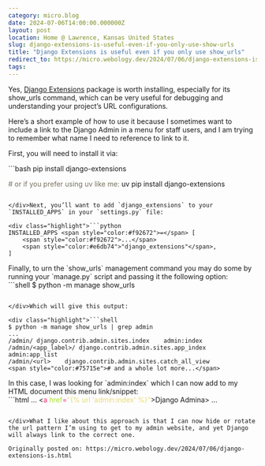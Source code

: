 ```yaml
---
category: micro.blog
date: 2024-07-06T14:00:00.000000Z
layout: post
location: Home @ Lawrence, Kansas United States
slug: django-extensions-is-useful-even-if-you-only-use-show-urls
title: "Django Extensions is useful even if you only use show_urls"
redirect_to: https://micro.webology.dev/2024/07/06/django-extensions-is.html
tags:
---
```


Yes, [Django Extensions](https://github.com/django-extensions/django-extensions) package is worth installing, especially for its show\_urls command, which can be very useful for debugging and understanding your project’s URL configurations.

Here’s a short example of how to use it because I sometimes want to include a link to the Django Admin in a menu for staff users, and I am trying to remember what name I need to reference to link to it.

First, you will need to install it via:

<div class="highlight">```bash
pip install django-extensions

<span style="color:#75715e"># or if you prefer using uv like me:</span>
uv pip install django-extensions

```

</div>Next, you’ll want to add `django_extensions` to your `INSTALLED_APPS` in your `settings.py` file:

<div class="highlight">```python
INSTALLED_APPS <span style="color:#f92672">=</span> [
    <span style="color:#f92672">...</span>
    <span style="color:#e6db74">"django_extensions"</span>,
]

```

</div>Finally, to urn the `show_urls` management command you may do some by running your `manage.py` script and passing it the following option:

<div class="highlight">```shell
$ python -m manage show_urls

```

</div>Which will give this output:

<div class="highlight">```shell
$ python -m manage show_urls | grep admin
...
/admin/	django.contrib.admin.sites.index	admin:index
/admin/<app_label>/	django.contrib.admin.sites.app_index	admin:app_list
/admin/<url>	django.contrib.admin.sites.catch_all_view
<span style="color:#75715e"># and a whole lot more...</span>

```

</div>In this case, I was looking for `admin:index` which I can now add to my HTML document this menu link/snippet:

<div class="highlight">```html
...
<<span style="color:#f92672">a</span> <span style="color:#a6e22e">href</span><span style="color:#f92672">=</span><span style="color:#e6db74">"{% url 'admin:index' %}"</span>>Django Admin</<span style="color:#f92672">a</span>>
...

```

</div>What I like about this approach is that I can now hide or rotate the url pattern I’m using to get to my admin website, and yet Django will always link to the correct one.

Originally posted on: https://micro.webology.dev/2024/07/06/django-extensions-is.html
